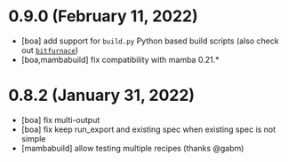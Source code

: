 0.9.0 (February 11, 2022)
=========================

- [boa] add support for `build.py` Python based build scripts (also check out [`bitfurnace`](https://github.com/mamba-org/bitfurnace))
- [boa,mambabuild] fix compatibility with mamba 0.21.*

0.8.2 (January 31, 2022)
========================

- [boa] fix multi-output
- [boa] fix keep run_export and existing spec when existing spec is not simple
- [mambabuild] allow testing multiple recipes (thanks @gabm)
